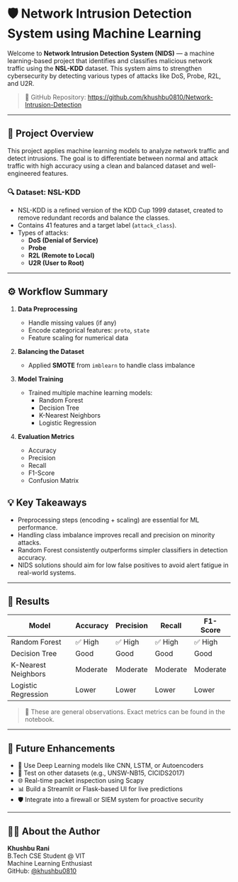 # 🛡️ Network Intrusion Detection System using Machine Learning

Welcome to **Network Intrusion Detection System (NIDS)** — a machine learning-based project that identifies and classifies malicious network traffic using the **NSL-KDD** dataset. This system aims to strengthen cybersecurity by detecting various types of attacks like DoS, Probe, R2L, and U2R.

> 📁 GitHub Repository: https://github.com/khushbu0810/Network-Intrusion-Detection

---

## 📌 Project Overview

This project applies machine learning models to analyze network traffic and detect intrusions. The goal is to differentiate between normal and attack traffic with high accuracy using a clean and balanced dataset and well-engineered features.

### 🔍 Dataset: NSL-KDD

- NSL-KDD is a refined version of the KDD Cup 1999 dataset, created to remove redundant records and balance the classes.
- Contains 41 features and a target label (`attack_class`).
- Types of attacks:
  - **DoS (Denial of Service)**
  - **Probe**
  - **R2L (Remote to Local)**
  - **U2R (User to Root)**

---

## ⚙️ Workflow Summary

1. **Data Preprocessing**
   - Handle missing values (if any)
   - Encode categorical features: `proto`, `state`
   - Feature scaling for numerical data

2. **Balancing the Dataset**
   - Applied **SMOTE** from `imblearn` to handle class imbalance

3. **Model Training**
   - Trained multiple machine learning models:
     - Random Forest
     - Decision Tree
     - K-Nearest Neighbors
     - Logistic Regression

4. **Evaluation Metrics**
   - Accuracy
   - Precision
   - Recall
   - F1-Score
   - Confusion Matrix

## 💡 Key Takeaways

- Preprocessing steps (encoding + scaling) are essential for ML performance.
- Handling class imbalance improves recall and precision on minority attacks.
- Random Forest consistently outperforms simpler classifiers in detection accuracy.
- NIDS solutions should aim for low false positives to avoid alert fatigue in real-world systems.

---

## 🧪 Results

| Model               | Accuracy | Precision | Recall | F1-Score |
|--------------------|----------|-----------|--------|----------|
| Random Forest       | ✅ High  | ✅ High    | ✅ High| ✅ High   |
| Decision Tree       | Good     | Good      | Good   | Good     |
| K-Nearest Neighbors | Moderate | Moderate  | Moderate| Moderate|
| Logistic Regression | Lower    | Lower     | Lower  | Lower    |

> 📌 These are general observations. Exact metrics can be found in the notebook.

---

## 🚀 Future Enhancements

- 🧠 Use Deep Learning models like CNN, LSTM, or Autoencoders
- 🧪 Test on other datasets (e.g., UNSW-NB15, CICIDS2017)
- 🌐 Real-time packet inspection using Scapy
- 📊 Build a Streamlit or Flask-based UI for live predictions
- 🛡️ Integrate into a firewall or SIEM system for proactive security

---

## 🙋‍♀️ About the Author

**Khushbu Rani**  
B.Tech CSE Student @ VIT  
Machine Learning Enthusiast  
GitHub: [@khushbu0810](https://github.com/khushbu0810)  
